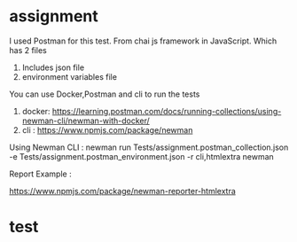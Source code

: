 # assignment

I used Postman for this test. From chai js framework in JavaScript. Which has ‍2 files
1. Includes json file
2. environment variables file

You can use Docker,Postman and cli to run the tests 
1. docker: https://learning.postman.com/docs/running-collections/using-newman-cli/newman-with-docker/
2. cli  : https://www.npmjs.com/package/newman

Using Newman CLI : 
newman run Tests/assignment.postman_collection.json -e Tests/assignment.postman_environment.json -r cli,htmlextra
newman

Report Example :

https://www.npmjs.com/package/newman-reporter-htmlextra



# test
